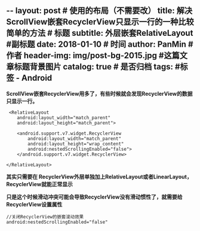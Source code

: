 --
layout:     post                            # 使用的布局（不需要改）
title:      解决ScrollView嵌套RecyclerView只显示一行的一种比较简单的方法              # 标题
subtitle:   外层嵌套RelativeLayout   #副标题
date:       2018-01-10                      # 时间
author:     PanMin                              # 作者
header-img: img/post-bg-2015.jpg            #这篇文章标题背景图片
catalog: true                               # 是否归档
tags:                                       #标签
    - Android
---


**ScrollView嵌套RecyclerView用多了，有些时候就会发现RecyclerView的数据只显示一行。**
```
 <RelativeLayout
    android:layout_width="match_parent"
    android:layout_height="match_parent">

    <android.support.v7.widget.RecyclerView
        android:layout_width="match_parent"
        android:layout_height="wrap_content"
        android:nestedScrollingEnabled="false">
    </android.support.v7.widget.RecyclerView>

</RelativeLayout>
```

**其实只需要在 RecyclerView外层单独加上RelativeLayout或者LinearLayout，RecyclerView就能正常显示**


**只是这个时候滑动冲突可能会导致RecyclerView没有滑动惯性了，就需要给RecyclerView设置属性**
```
//关闭RecyclerView的嵌套滚动效果
android:nestedScrollingEnabled="false"
```